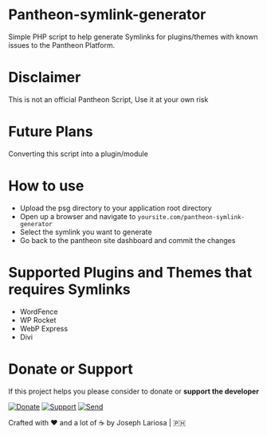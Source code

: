 # Pantheon-symlink-generator
Simple PHP script to help generate Symlinks for plugins/themes with known issues to the Pantheon Platform.

# Disclaimer
This is not an official Pantheon Script, Use it at your own risk

# Future Plans
Converting this script into a plugin/module

# How to use
* Upload the psg directory to your application root directory
* Open up a browser and navigate to `yoursite.com/pantheon-symlink-generator`
* Select the symlink you want to generate
* Go back to the pantheon site dashboard and commit the changes

# Supported Plugins and Themes that requires Symlinks
* WordFence
* WP Rocket
* WebP Express
* Divi

# Donate or Support
If this project helps you please consider to donate or **support the developer**

[![Donate](https://img.shields.io/badge/Donate-PayPal-blue.svg?style=for-the-badge)](https://paypal.me/josephlariosa) [![Support](https://img.shields.io/badge/Support-Buy%20Me%20A%20Coffee-green.svg?style=for-the-badge)](https://buymeacoff.ee/josephlariosa) [![Send](https://img.shields.io/badge/send-btc-yellow.svg?style=for-the-badge)](https://jahz.bitcoinwallet.com/)

Crafted with :heart: and a lot of :coffee: by Joseph Lariosa | :philippines:
